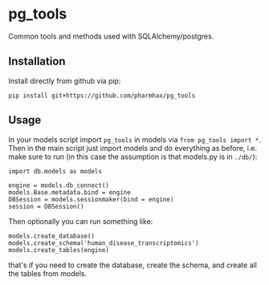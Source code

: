 # pg_tools

Common tools and methods used with SQLAlchemy/postgres.

## Installation

Install directly from github via pip:

`pip install git+https://github.com/pharmhax/pg_tools`

## Usage

In your models script import `pg_tools` in models via `from pg_tools import *`. Then in the main script just import models and do everything as before, i.e. make sure to run (in this case the assumption is that models.py is in `./db/`):

```
import db.models as models

engine = models.db_connect()
models.Base.metadata.bind = engine
DBSession = models.sessionmaker(bind = engine)
session = DBSession()
```

Then optionally you can run something like:

```
models.create_database()
models.create_schema('human_disease_transcriptomics')
models.create_tables(engine)
```

that's if you need to create the database, create the schema, and create all the tables from models.

